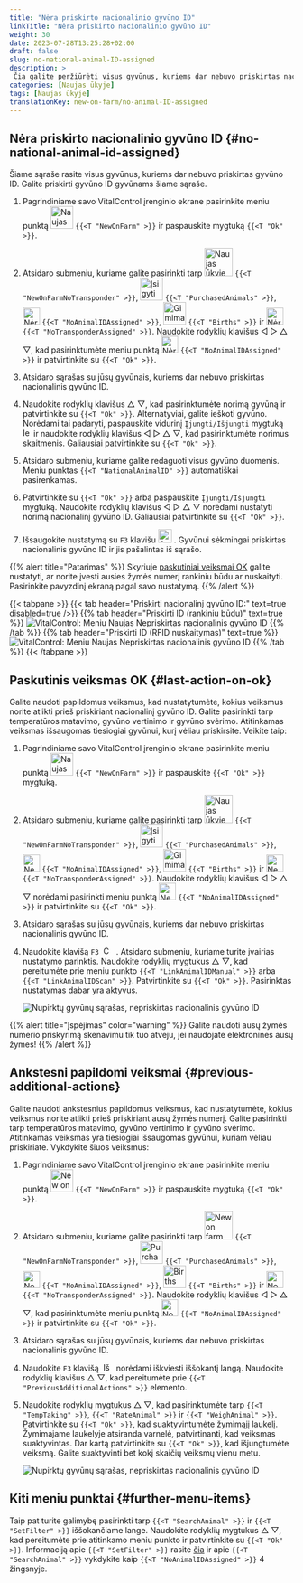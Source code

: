 ```yaml
---
title: "Nėra priskirto nacionalinio gyvūno ID"
linkTitle: "Nėra priskirto nacionalinio gyvūno ID"
weight: 30
date: 2023-07-28T13:25:28+02:00
draft: false
slug: no-national-animal-ID-assigned
description: >
 Čia galite peržiūrėti visus gyvūnus, kuriems dar nebuvo priskirtas nacionalinis gyvūno ID, ir priskirti nacionalinį gyvūno ID.
categories: [Naujas ūkyje]
tags: [Naujas ūkyje]
translationKey: new-on-farm/no-animal-ID-assigned
---
```

## Nėra priskirto nacionalinio gyvūno ID {#no-national-animal-id-assigned}

Šiame sąraše rasite visus gyvūnus, kuriems dar nebuvo priskirtas gyvūno ID. Galite priskirti gyvūno ID gyvūnams šiame sąraše.

1. Pagrindiniame savo VitalControl įrenginio ekrane pasirinkite meniu punktą <img src="/icons/main/new-on-farm.svg" width="40" align="bottom" alt="Naujas ūkyje" /> `{{<T "NewOnFarm" >}}` ir paspauskite mygtuką `{{<T "Ok" >}}`.

2. Atsidaro submeniu, kuriame galite pasirinkti tarp <img src="/icons/registration/new-on-farm-no-transponder.svg" width="50" align="bottom" alt="Naujas ūkyje, be transponderio" /> `{{<T "NewOnFarmNoTransponder" >}}`, <img src="/icons/main/new-on-farm.svg" width="40" align="bottom" alt="Įsigyti gyvūnai" /> `{{<T "PurchasedAnimals" >}}`, <img src="/icons/registration/no-eartag-number.svg" width="30" align="bottom" alt="Nėra nacionalinio gyvūno ID" /> `{{<T "NoAnimalIDAssigned" >}}`, <img src="/icons/main/births.svg" width="40" align="bottom" alt="Gimimai" /> `{{<T "Births" >}}` ir <img src="/icons/registration/no-transponder.svg" width="30" align="bottom" alt="Nėra priskirto transponderio" /> `{{<T "NoTransponderAssigned" >}}`. Naudokite rodyklių klavišus ◁ ▷ △ ▽, kad pasirinktumėte meniu punktą <img src="/icons/registration/no-eartag-number.svg" width="30" align="bottom" alt="Nėra nacionalinio gyvūno ID" /> `{{<T "NoAnimalIDAssigned" >}}` ir patvirtinkite su `{{<T "Ok" >}}`.

3. Atsidaro sąrašas su jūsų gyvūnais, kuriems dar nebuvo priskirtas nacionalinis gyvūno ID.

4. Naudokite rodyklių klavišus △ ▽, kad pasirinktumėte norimą gyvūną ir patvirtinkite su `{{<T "Ok" >}}`. Alternatyviai, galite ieškoti gyvūno. Norėdami tai padaryti, paspauskite vidurinį `Įjungti/Išjungti` mygtuką <img src="/icons/footer/search.svg" width="15" align="bottom" alt="Ieškoti" /> ir naudokite rodyklių klavišus ◁ ▷ △ ▽, kad pasirinktumėte norimus skaitmenis. Galiausiai patvirtinkite su `{{<T "Ok" >}}`.


5. Atsidaro submeniu, kuriame galite redaguoti visus gyvūno duomenis. Meniu punktas `{{<T "NationalAnimalID" >}}` automatiškai pasirenkamas.

6. Patvirtinkite su `{{<T "Ok" >}}` arba paspauskite `Įjungti/Išjungti` mygtuką. Naudokite rodyklių klavišus ◁ ▷ △ ▽ norėdami nustatyti norimą nacionalinį gyvūno ID. Galiausiai patvirtinkite su `{{<T "Ok" >}}`.

7. Išsaugokite nustatymą su `F3` klavišu <img src="/icons/footer/save.svg" width="24" align="bottom" alt="Save" />&nbsp;. Gyvūnui sėkmingai priskirtas nacionalinis gyvūno ID ir jis pašalintas iš sąrašo.

{{% alert title="Patarimas" %}}
Skyriuje [paskutiniai veiksmai OK](#last-action-on-ok) galite nustatyti, ar norite įvesti ausies žymės numerį rankiniu būdu ar nuskaityti. Pasirinkite pavyzdinį ekraną pagal savo nustatymą.
{{% /alert %}}

{{< tabpane >}}
{{< tab header="Priskirti nacionalinį gyvūno ID:" text=true disabled=true />}}
{{% tab header="Priskirti ID (rankiniu būdu)" text=true %}}
![VitalControl: Meniu Naujas Nepriskirtas nacionalinis gyvūno ID](../images/noanimalID.png "Priskirti ID (rankiniu būdu)")
{{% /tab %}}
{{% tab header="Priskirti ID (RFID nuskaitymas)" text=true %}}
![VitalControl: Meniu Naujas Nepriskirtas nacionalinis gyvūno ID](../images/noanimalID-scan.png "Priskirti ID (RFID nuskaitymas)")
{{% /tab %}}
{{< /tabpane >}}        

## Paskutinis veiksmas OK {#last-action-on-ok}

Galite naudoti papildomus veiksmus, kad nustatytumėte, kokius veiksmus norite atlikti prieš priskiriant nacionalinį gyvūno ID. Galite pasirinkti tarp temperatūros matavimo, gyvūno vertinimo ir gyvūno svėrimo. Atitinkamas veiksmas išsaugomas tiesiogiai gyvūnui, kurį vėliau priskirsite. Veikite taip:

1. Pagrindiniame savo VitalControl įrenginio ekrane pasirinkite meniu punktą <img src="/icons/main/new-on-farm.svg" width="40" align="bottom" alt="Naujas ūkyje" /> `{{<T "NewOnFarm" >}}` ir paspauskite `{{<T "Ok" >}}` mygtuką.

2. Atsidaro submeniu, kuriame galite pasirinkti tarp <img src="/icons/registration/new-on-farm-no-transponder.svg" width="50" align="bottom" alt="Naujas ūkyje, be transponderio" /> `{{<T "NewOnFarmNoTransponder" >}}`, <img src="/icons/main/new-on-farm.svg" width="40" align="bottom" alt="Įsigyti gyvūnai" /> `{{<T "PurchasedAnimals" >}}`, <img src="/icons/registration/no-eartag-number.svg" width="30" align="bottom" alt="Nepriskirtas nacionalinis gyvūno ID" /> `{{<T "NoAnimalIDAssigned" >}}`, <img src="/icons/main/births.svg" width="40" align="bottom" alt="Gimimai" /> `{{<T "Births" >}}` ir <img src="/icons/registration/no-transponder.svg" width="30" align="bottom" alt="Nepriskirtas transponderis" /> `{{<T "NoTransponderAssigned" >}}`. Naudokite rodyklių klavišus ◁ ▷ △ ▽ norėdami pasirinkti meniu punktą <img src="/icons/registration/no-eartag-number.svg" width="30" align="bottom" alt="Nepriskirtas nacionalinis gyvūno ID" /> `{{<T "NoAnimalIDAssigned" >}}` ir patvirtinkite su `{{<T "Ok" >}}`.


3. Atsidaro sąrašas su jūsų gyvūnais, kuriems dar nebuvo priskirtas nacionalinis gyvūno ID.

4. Naudokite klavišą `F3` &nbsp;<img src="/icons/footer/open-popup.svg" width="15" align="bottom" alt="Call popup" />&nbsp; . Atsidaro submeniu, kuriame turite įvairias nustatymo parinktis. Naudokite rodyklių mygtukus △ ▽, kad pereitumėte prie meniu punkto `{{<T "LinkAnimalIDManual" >}}` arba `{{<T "LinkAnimalIDScan" >}}`. Patvirtinkite su `{{<T "Ok" >}}`. Pasirinktas nustatymas dabar yra aktyvus.

    ![Nupirktų gyvūnų sąrašas, nepriskirtas nacionalinis gyvūno ID](../images/link.png "Nepriskirtas nacionalinis gyvūno ID, Priskirti")

{{% alert title="Įspėjimas" color="warning" %}}
Galite naudoti ausų žymės numerio priskyrimą skenavimu tik tuo atveju, jei naudojate elektronines ausų žymes!
{{% /alert %}}

## Ankstesni papildomi veiksmai {#previous-additional-actions}

Galite naudoti ankstesnius papildomus veiksmus, kad nustatytumėte, kokius veiksmus norite atlikti prieš priskiriant ausų žymės numerį. Galite pasirinkti tarp temperatūros matavimo, gyvūno vertinimo ir gyvūno svėrimo. Atitinkamas veiksmas yra tiesiogiai išsaugomas gyvūnui, kuriam vėliau priskiriate. Vykdykite šiuos veiksmus:

1. Pagrindiniame savo VitalControl įrenginio ekrane pasirinkite meniu punktą <img src="/icons/main/new-on-farm.svg" width="40" align="bottom" alt="New on farm" /> `{{<T "NewOnFarm" >}}` ir paspauskite mygtuką `{{<T "Ok" >}}`.

2. Atsidaro submeniu, kuriame galite pasirinkti tarp <img src="/icons/registration/new-on-farm-no-transponder.svg" width="50" align="bottom" alt="New on farm, no transponder" /> `{{<T "NewOnFarmNoTransponder" >}}`, <img src="/icons/main/new-on-farm.svg" width="40" align="bottom" alt="Purchased animals" /> `{{<T "PurchasedAnimals" >}}`, <img src="/icons/registration/no-eartag-number.svg" width="30" align="bottom" alt="No national animal ID" /> `{{<T "NoAnimalIDAssigned" >}}`, <img src="/icons/main/births.svg" width="40" align="bottom" alt="Births" /> `{{<T "Births" >}}` ir <img src="/icons/registration/no-transponder.svg" width="30" align="bottom" alt="No transponder assigned" /> `{{<T "NoTransponderAssigned" >}}`. Naudokite rodyklių klavišus ◁ ▷ △ ▽, kad pasirinktumėte meniu punktą <img src="/icons/registration/no-eartag-number.svg" width="30" align="bottom" alt="No national animal ID" /> `{{<T "NoAnimalIDAssigned" >}}` ir patvirtinkite su `{{<T "Ok" >}}`.


3. Atsidaro sąrašas su jūsų gyvūnais, kuriems dar nebuvo priskirtas nacionalinis gyvūno ID.

4. Naudokite `F3` klavišą &nbsp;<img src="/icons/footer/open-popup.svg" width="15" align="bottom" alt="Iššokančio lango iškvietimas" />&nbsp; norėdami iškviesti iššokantį langą. Naudokite rodyklių klavišus △ ▽, kad pereitumėte prie `{{<T "PreviousAdditionalActions" >}}` elemento.

5. Naudokite rodyklių mygtukus △ ▽, kad pasirinktumėte tarp `{{<T "TempTaking" >}}`, `{{<T "RateAnimal" >}}` ir `{{<T "WeighAnimal" >}}`. Patvirtinkite su `{{<T "Ok" >}}`, kad suaktyvintumėte žymimąjį laukelį. Žymimajame laukelyje atsiranda varnelė, patvirtinanti, kad veiksmas suaktyvintas. Dar kartą patvirtinkite su `{{<T "Ok" >}}`, kad išjungtumėte veiksmą. Galite suaktyvinti bet kokį skaičių veiksmų vienu metu.

    ![Nupirktų gyvūnų sąrašas, nepriskirtas nacionalinis gyvūno ID](../images/aidditional-actions.png "Nepriskirtas nacionalinis gyvūno ID, Nuoroda")

 ## Kiti meniu punktai {#further-menu-items}

Taip pat turite galimybę pasirinkti tarp `{{<T "SearchAnimal" >}}` ir `{{<T "SetFilter" >}}` iššokančiame lange. Naudokite rodyklių mygtukus △ ▽, kad pereitumėte prie atitinkamo meniu punkto ir patvirtinkite su `{{<T "Ok" >}}`. Informaciją apie `{{<T "SetFilter" >}}` rasite [čia](/en/docs/filter/) ir apie `{{<T "SearchAnimal" >}}` vykdykite kaip `{{<T "NoAnimalIDAssigned" >}}` 4 žingsnyje.

